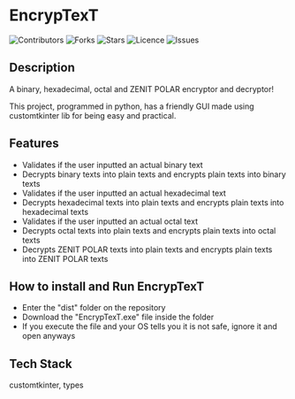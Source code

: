 # EncrypTexT

![Contributors](https://img.shields.io/github/contributors/OrekiHoutarouu/EncrypTexT?style=plastic)
![Forks](https://img.shields.io/github/forks/OrekiHoutarouu/EncrypTexT)
![Stars](https://img.shields.io/github/stars/OrekiHoutarouu/EncrypTexT)
![Licence](https://img.shields.io/github/license/OrekiHoutarouu/EncrypTexT)
![Issues](https://img.shields.io/github/issues/OrekiHoutarouu/EncrypTexT)

## Description

A binary, hexadecimal, octal and ZENIT POLAR encryptor and decryptor!

This project, programmed in python, has a friendly GUI made using customtkinter lib for being easy and practical.

## Features

- Validates if the user inputted an actual binary text
- Decrypts binary texts into plain texts and encrypts plain texts into binary texts 
- Validates if the user inputted an actual hexadecimal text 
- Decrypts hexadecimal texts into plain texts and encrypts plain texts into hexadecimal texts 
- Validates if the user inputted an actual octal text
- Decrypts octal texts into plain texts and encrypts plain texts into octal texts
- Decrypts ZENIT POLAR texts into plain texts and encrypts plain texts into ZENIT POLAR texts 

## How to install and Run EncrypTexT

- Enter the "dist" folder on the repository
- Download the "EncrypTexT.exe" file inside the folder
- If you execute the file and your OS tells you it is not safe, ignore it and open anyways

## Tech Stack

customtkinter, types
